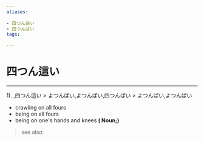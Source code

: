 ```yaml
---
aliases:
    
- 四つん這い
- 四つんばい
tags:
    
---
```


# 四つん這い
---
1).
,四つん這い > よつんばい,よつんばい,四つんばい > よつんばい,よつんばい

- crawling on all fours
- being on all fours
- being on one's hands and knees
**( Noun;)**
> see also: 
            